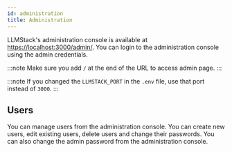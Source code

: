 ```yaml
---
id: administration
title: Administration
---
```


LLMStack's administration console is available at [https://localhost:3000/admin/](https://localhost:3000/admin/). You can login to the administration console using the admin credentials.

:::note
Make sure you add `/` at the end of the URL to access admin page.
:::

:::note
If you changed the `LLMSTACK_PORT` in the `.env` file, use that port instead of `3000`.
:::

## Users

You can manage users from the administration console. You can create new users, edit existing users, delete users and change their passwords. You can also change the admin password from the administration console.
